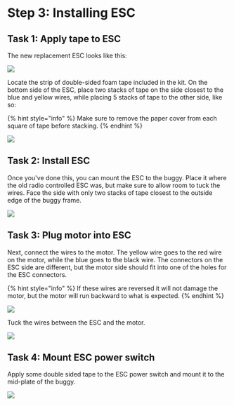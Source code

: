 # Step 3: Installing ESC

## Task 1: Apply tape to ESC

The new replacement ESC looks like this:

![](../../.gitbook/assets/IMG\_5933.JPEG)

Locate the strip of double-sided foam tape included in the kit. On the bottom side of the ESC, place two stacks of tape on the side closest to the blue and yellow wires, while placing 5 stacks of tape to the other side, like so:

{% hint style="info" %}
Make sure to remove the paper cover from each square of tape before stacking.
{% endhint %}

![](../../.gitbook/assets/IMG\_5936.JPEG)

## Task 2: Install ESC

Once you've done this, you can mount the ESC to the buggy. Place it where the old radio controlled ESC was, but make sure to allow room to tuck the wires. Face the side with only two stacks of tape closest to the outside edge of the buggy frame.

![](../../.gitbook/assets/IMG\_5937.JPEG)

## Task 3: Plug motor into ESC

Next, connect the wires to the motor. The yellow wire goes to the red wire on the motor, while the blue goes to the black wire. The connectors on the ESC side are different, but the motor side should fit into one of the holes for the ESC connectors.&#x20;

{% hint style="info" %}
If these wires are reversed it will not damage the motor, but the motor will run backward to what is expected.
{% endhint %}

![](../../.gitbook/assets/IMG\_5938.JPEG)

Tuck the wires between the ESC and the motor.

![](../../.gitbook/assets/IMG\_5939.JPEG)

## Task 4: Mount ESC power switch

Apply some double sided tape to the ESC power switch and mount it to the mid-plate of the buggy.

![](../../.gitbook/assets/IMG\_5941.JPEG)

